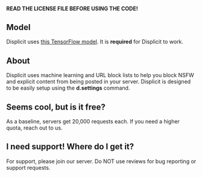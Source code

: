 #### READ THE LICENSE FILE BEFORE USING THE CODE!

## Model
Displicit uses [this TensorFlow model](https://github.com/gantman/nsfw_model). It is **required** for Displicit to work.

## About
Displicit uses machine learning and URL block lists to help you block NSFW and explicit content from being posted in your server. Displicit is designed to be easily setup using the **d.settings** command.

## Seems cool, but is it free?
As a baseline, servers get 20,000 requests each. If you need a higher quota, reach out to us.

## I need support! Where do I get it?
For support, please join our server. Do NOT use reviews for bug reporting or support requests.
